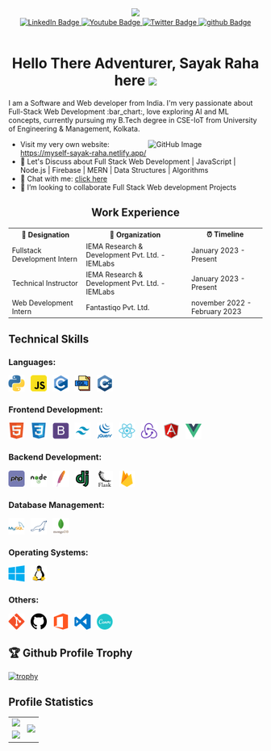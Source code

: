 <div id="header" align="center">
  <img src="https://media2.giphy.com/media/zhYSVCirREeIZtONCI/giphy.gif?cid=ecf05e47io2vwif3p13iez6kzhyjg5yqf7inug8157pm4h9x&rid=giphy.gif&ct=s" width="200"/>
</div>
<div id="badges" align="center">
  <a href="https://www.linkedin.com/in/sayak-raha-476129224/" target="_blank">
    <img src="https://img.shields.io/badge/LinkedIn-blue?style=for-the-badge&logo=linkedin&logoColor=white" alt="LinkedIn Badge"/>
  </a>
  <a href="https://www.youtube.com/channel/UCK9DUXUfooqX4VkL-v1qTGg" target="_blank">
    <img src="https://img.shields.io/badge/YouTube-red?style=for-the-badge&logo=youtube&logoColor=white" alt="Youtube Badge"/>
  </a>
  <a href="https://twitter.com/RahaSayak" target="_blank">
    <img src="https://img.shields.io/badge/Twitter-blue?style=for-the-badge&logo=twitter&logoColor=white" alt="Twitter Badge"/>
  </a>
  <a href="https://github.com/sayak-12" target="_blank">
    <img src="https://img.shields.io/badge/Github-black?style=for-the-badge&logo=github&logoColor=white" alt="github Badge"/>
  </a>
</div>
<div align="center"><img src="https://komarev.com/ghpvc/?username=sayak-12&style=flat-square&color=blue" alt=""/></div>
<h1 align="center">
  Hello There Adventurer, Sayak Raha here
  <img src="https://media.giphy.com/media/hvRJCLFzcasrR4ia7z/giphy.gif" width="30px"/>
</h1>
<p> I am a Software and Web developer from India. I'm very passionate about Full-Stack Web Development :bar_chart:, love exploring AI and ML concepts,  currently pursuing my B.Tech degree in CSE-IoT from University of Engineering & Management, Kolkata. </p>


<img width="45%" align="right" alt="GitHub Image" src="https://raw.githubusercontent.com/onimur/.github/master/.resources/git-header.svg" />
<ul>
<li> Visit my very own website: <a href="https://github.com/sayak-12" target="_blank">
    https://myself-sayak-raha.netlify.app/
  </a> </li>
  <li> 💬 Let's Discuss about Full Stack Web Development | JavaScript | Node.js | Firebase | MERN | Data Structures | Algorithms </li>
  <li>💼 Chat with me: <a href="https://wa.me/919007382357" target="_blank">click here</a></li>
  <li>👯 I’m looking to collaborate Full Stack Web development Projects </li>
</ul>

<table style="width: 100%; border: none;" align="center">
  <h2 align="center"> Work Experience </h2>
  <tr>
    <th> 💼 Designation </th>
    <th> 🏢 Organization </th>
    <th> ⏰ Timeline </th>
  </tr>
  <tr>
    <td> Fullstack Development Intern </td>
    <td> IEMA Research & Development Pvt. Ltd. - IEMLabs </td>
    <td> January 2023 - Present </td>
  </tr>
  <tr>
    <td> Technical Instructor </td>
    <td> IEMA Research & Development Pvt. Ltd. - IEMLabs </td>
    <td> January 2023 - Present </td>
  </tr>
  <tr>
    <td> Web Development Intern </td>
    <td> Fantastiqo Pvt. Ltd. </td>
    <td> november 2022 - February 2023 </td>
  </tr>
</table>

## Technical Skills

### Languages:

<div>
    <img src="img/python.png">&nbsp;&nbsp;
    <img src="img/javascript.png">&nbsp;&nbsp;
    <img src="img/c.png">&nbsp;&nbsp;
    <img src="img/sql.png">&nbsp;&nbsp;
    <img src="img/cpp.png">&nbsp;&nbsp;
</div>

### Frontend Development:

<div>
    <img src="img/html.png">&nbsp;&nbsp;
    <img src="img/css3.png">&nbsp;&nbsp;
    <img src="img/bootstrap.png">&nbsp;&nbsp;
    <img src="img/tailwind.png">&nbsp;&nbsp;
    <img src="img/jquery.png">&nbsp;&nbsp;
    <img src="img/react.png">&nbsp;&nbsp;
    <img src="img/redux.png">&nbsp;&nbsp;
    <img src="img/angularjs.png">&nbsp;&nbsp;
    <img src="img/vue.png">&nbsp;&nbsp;
</div>

### Backend Development:

<div>
    <img src="img/php.png">&nbsp;&nbsp;
    <img src="img/nodejs.png">&nbsp;&nbsp;
    <img src="img/apache.png">&nbsp;&nbsp;
    <img src="img/django.png">&nbsp;&nbsp;
    <img src="img/flask.png">&nbsp;&nbsp;
    <img src="img/firebase.png">&nbsp;&nbsp;
</div>

### Database Management:

<div>
    <img src="img/mysql.png">&nbsp;&nbsp;
    <img src="img/mariadb.png">&nbsp;&nbsp;
    <img src="img/mongodb.png">&nbsp;&nbsp;
</div>

### Operating Systems:

<div>
    <img src="img/windows.png">&nbsp;&nbsp;
    <img src="img/linux.png">&nbsp;&nbsp;
</div>

### Others:

<div>
    <img src="img/git.png">&nbsp;&nbsp;
    <img src="img/github.png">&nbsp;&nbsp;
    <img src="img/office.png">&nbsp;&nbsp;
    <img src="img/vscode.png">&nbsp;&nbsp;
    <img src="img/canva.png">&nbsp;&nbsp;
</div>

## 🏆 Github Profile Trophy

[![trophy](https://github-profile-trophy.vercel.app/?username=noobchirag69&theme=monokai&margin-w=15&margin-h=15&column=5&no-bg=true&rank=-B,-?,-C)](https://github.com/ryo-ma/github-profile-trophy)

## Profile Statistics

<table>
  <tr>
    <td>
      <img src="https://github-readme-stats.vercel.app/api/?username=sayak-12&count_private=true&theme=merko&show_icons=true">
    </td>
    <td rowspan="2">
      <img src="https://github-readme-stats.vercel.app/api/top-langs/?username=sayak-12&theme=merko&langs_count=9">
    </td>
  </tr>
  <tr>
    <td>
      <img src="https://github-readme-streak-stats.herokuapp.com/?user=sayak-12&theme=shades-of-purple">
    </td>
  </tr>
</table>
